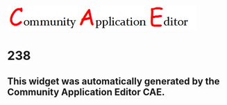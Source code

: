 ![CAE](https://github.com/PhilCAEOrg/frontendComponent-238/blob/gh-pages/img/logo.png)  

238
===================


This widget was automatically generated by the Community Application Editor CAE.  
---------------

